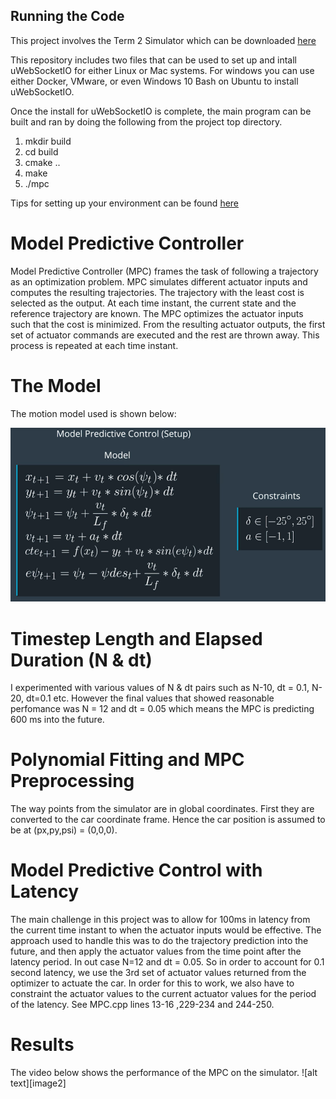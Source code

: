 ## Running the Code
This project involves the Term 2 Simulator which can be downloaded [here](https://github.com/udacity/self-driving-car-sim/releases)

This repository includes two files that can be used to set up and intall uWebSocketIO for either Linux or Mac systems. For windows you can use either Docker, VMware, or even Windows 10 Bash on Ubuntu to install uWebSocketIO.

Once the install for uWebSocketIO is complete, the main program can be built and ran by doing the following from the project top directory.

1. mkdir build
2. cd build
3. cmake ..
4. make
5. ./mpc

Tips for setting up your environment can be found [here](https://classroom.udacity.com/nanodegrees/nd013/parts/40f38239-66b6-46ec-ae68-03afd8a601c8/modules/0949fca6-b379-42af-a919-ee50aa304e6a/lessons/f758c44c-5e40-4e01-93b5-1a82aa4e044f/concepts/23d376c7-0195-4276-bdf0-e02f1f3c665d)


[image1]: ./Images/mpc-model.png
[image1]: ./Images/Run3.gif

# Model Predictive Controller
Model Predictive Controller (MPC) frames the task of following a trajectory as an optimization problem. MPC simulates different actuator inputs and 
computes the resulting trajectories. The trajectory with the least cost is selected as the output. At each time instant, the current state and the
reference trajectory are known. The MPC optimizes the actuator inputs such that the cost is minimized. From the resulting actuator outputs, the first
set of actuator commands are executed and the rest are thrown away. This process is repeated at each time instant.

# The Model

The motion model used is shown below:

![alt text][image1]

# Timestep Length and Elapsed Duration (N & dt)
I experimented with various values of N & dt pairs such as N-10, dt = 0.1, N-20, dt=0.1 etc. However the final values that showed reasonable 
perfomance was N = 12 and dt = 0.05 which means the MPC is predicting 600 ms into the future.


# Polynomial Fitting and MPC Preprocessing
The way points from the simulator are in global coordinates. First they are converted to the car coordinate frame. Hence the car position is assumed 
to be at (px,py,psi) = (0,0,0). 

# Model Predictive Control with Latency

The main challenge in this project was to allow for 100ms in latency from the current time instant to when the actuator inputs would be effective.
The approach used to handle this was to do the trajectory prediction into the future, and then apply the actuator values from the time point after
the latency period. In out case N=12 and dt = 0.05. So in order to account for 0.1 second latency, we use the 3rd set of actuator values returned from
the optimizer to actuate the car.  In order for this to work, we also have to constraint the actuator values to the current actuator values for 
the period of the latency. See MPC.cpp lines 13-16 ,229-234 and 244-250. 


# Results

The video below shows the performance of the MPC on the simulator.
![alt text][image2]

